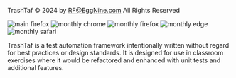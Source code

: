 TrashTaf :copyright: 2024 by RF@EggNine.com All Rights Reserved

![main firefox](https://github.com/rf-eggnine/TrashTaf/actions/workflows/main.yml/badge.svg)
![monthly chrome](https://github.com/rf-eggnine/TrashTaf/actions/workflows/monthly-chrome.yml/badge.svg)
![monthly firefox](https://github.com/rf-eggnine/TrashTaf/actions/workflows/monthly-firefox.yml/badge.svg)
![monthly edge](https://github.com/rf-eggnine/TrashTaf/actions/workflows/monthly-edge.yml/badge.svg)
![monthly safari](https://github.com/rf-eggnine/TrashTaf/actions/workflows/monthly-safari.yml/badge.svg)

TrashTaf is a test automation framework intentionally written without regard for best practices or design standards. It is designed for use in classroom exercises where it would be refactored and enhanced with unit tests and additional features.
